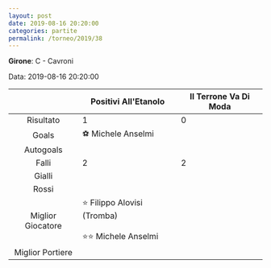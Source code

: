 ```yaml
---
layout: post
date: 2019-08-16 20:20:00
categories: partite
permalink: /torneo/2019/38
---
```

**Girone**: C - Cavroni

Data: 2019-08-16 20:20:00

| | Positivi All'Etanolo | Il Terrone Va Di Moda |
|:-----:|-----|-----|
Risultato|1|0
Goals|⚽ Michele Anselmi|
Autogoals||
Falli|2|2
Gialli||
Rossi||
Miglior Giocatore|⭐ Filippo Alovisi (Tromba)<br/><br/>⭐⭐ Michele Anselmi<br/>|
Miglior Portiere||